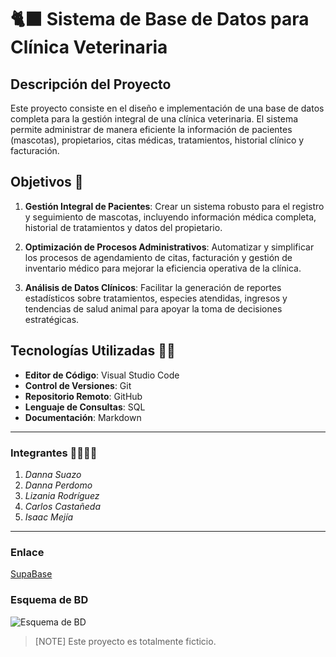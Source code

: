 # 🐈‍⬛ Sistema de Base de Datos para Clínica Veterinaria

## Descripción del Proyecto

Este proyecto consiste en el diseño e implementación de una base de datos completa para la gestión integral de una clínica veterinaria. El sistema permite administrar de manera eficiente la información de pacientes (mascotas), propietarios, citas médicas, tratamientos, historial clínico y facturación.

## Objetivos 🐶

1. **Gestión Integral de Pacientes**: Crear un sistema robusto para el registro y seguimiento de mascotas, incluyendo información médica completa, historial de tratamientos y datos del propietario.

2. **Optimización de Procesos Administrativos**: Automatizar y simplificar los procesos de agendamiento de citas, facturación y gestión de inventario médico para mejorar la eficiencia operativa de la clínica.

3. **Análisis de Datos Clínicos**: Facilitar la generación de reportes estadísticos sobre tratamientos, especies atendidas, ingresos y tendencias de salud animal para apoyar la toma de decisiones estratégicas.

## Tecnologías Utilizadas 🧑‍💻

- **Editor de Código**: Visual Studio Code
- **Control de Versiones**: Git
- **Repositorio Remoto**: GitHub
- **Lenguaje de Consultas**: SQL
- **Documentación**: Markdown
___


### Integrantes 👨‍👩‍👧‍👦
1. *Danna Suazo*
2. *Danna Perdomo*
3. *Lizania Rodríguez*
4. *Carlos Castañeda*
5. *Isaac Mejía*

___
### Enlace
[SupaBase](https://supabase.com/dashboard/project/ljghhmbabknwjsywyepe/database/schemas)


### Esquema de BD
![Esquema de BD](.supabase-schema-ljghnhabkmwjsyoyepe(2).png)

>[NOTE]
>Este proyecto es totalmente ficticio. 

